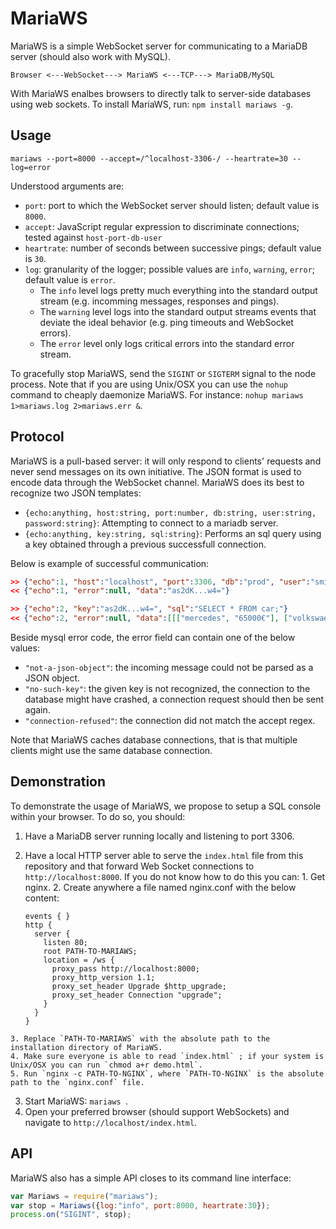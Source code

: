# MariaWS


MariaWS is a simple WebSocket server for communicating to a MariaDB server (should also work with MySQL).

```Browser <---WebSocket---> MariaWS <---TCP---> MariaDB/MySQL```

With MariaWS enalbes browsers to directly talk to server-side databases using web sockets.
To install MariaWS, run: `npm install mariaws -g`.

## Usage

```shell
mariaws --port=8000 --accept=/^localhost-3306-/ --heartrate=30 --log=error 
```

Understood arguments are:
  * `port`: port to which the WebSocket server should listen; default value is `8000`.
  * `accept`: JavaScript regular expression to discriminate connections; tested against `host-port-db-user`
  * `heartrate`: number of seconds between successive pings; default value is `30`.
  * `log`: granularity of the logger; possible values are `info`, `warning`, `error`; default value is `error`.
    * The `info` level logs pretty much everything into the standard output stream (e.g. incomming messages, responses and pings).
    * The `warning` level logs into the standard output streams events that deviate the ideal behavior (e.g. ping timeouts and WebSocket errors).
    * The `error` level only logs critical errors into the standard error stream.

To gracefully stop MariaWS, send the `SIGINT` or `SIGTERM` signal to the node process.
Note that if you are using Unix/OSX you can use the `nohup` command to cheaply daemonize MariaWS. For instance: `nohup mariaws 1>mariaws.log 2>mariaws.err &`.

## Protocol

MariaWS is a pull-based server: it will only respond to clients' requests and never send messages on its own initiative.
The JSON format is used to encode data through the WebSocket channel.
MariaWS does its best to recognize two JSON templates:
  * `{echo:anything, host:string, port:number, db:string, user:string, password:string}`: Attempting to connect to a mariadb server.
  * `{echo:anything, key:string, sql:string}`: Performs an sql query using a key obtained through a previous successfull connection.

Below is example of successful communication:
```json
>> {"echo":1, "host":"localhost", "port":3306, "db":"prod", "user":"smith", "password":"secret"}
<< {"echo":1, "error":null, "data":"as2dK...w4="}

>> {"echo":2, "key":"as2dK...w4=", "sql":"SELECT * FROM car;"}
<< {"echo":2, "error":null, "data":[[["mercedes", "65000€"], ["volkswaegen", "25000€"]]]}
```

Beside mysql error code, the error field can contain one of the below values:
  * `"not-a-json-object"`: the incoming message could not be parsed as a JSON object.
  * `"no-such-key"`: the given key is not recognized, the connection to the database might have crashed, a connection request should then be sent again.
  * `"connection-refused"`: the connection did not match the accept regex.

Note that MariaWS caches database connections, that is that multiple clients might use the same database connection.

## Demonstration

To demonstrate the usage of MariaWS, we propose to setup a SQL console within your browser.
To do so, you should:
  1. Have a MariaDB server running locally and listening to port 3306.
  2. Have a local HTTP server able to serve the `index.html` file from this repository and that forward Web Socket connections to `http://localhost:8000`. If you do not know how to do this you can:
    1. Get nginx.
    2. Create anywhere a file named nginx.conf with the below content:

        ```nginx
        events { }
        http {
          server {
            listen 80;
            root PATH-TO-MARIAWS;
            location = /ws {
              proxy_pass http://localhost:8000;
              proxy_http_version 1.1;
              proxy_set_header Upgrade $http_upgrade;
              proxy_set_header Connection "upgrade";
            }
          }
        }
        ```

    3. Replace `PATH-TO-MARIAWS` with the absolute path to the installation directory of MariaWS.
    4. Make sure everyone is able to read `index.html` ; if your system is Unix/OSX you can run `chmod a+r demo.html`.
    5. Run `nginx -c PATH-TO-NGINX`, where `PATH-TO-NGINX` is the absolute path to the `nginx.conf` file.
  3. Start MariaWS: `mariaws `.
  4. Open your preferred browser (should support WebSockets) and navigate to `http://localhost/index.html`.

## API

MariaWS also has a simple API closes to its command line interface:

```javascript
var Mariaws = require("mariaws");
var stop = Mariaws({log:"info", port:8000, heartrate:30});
process.on("SIGINT", stop);
```


